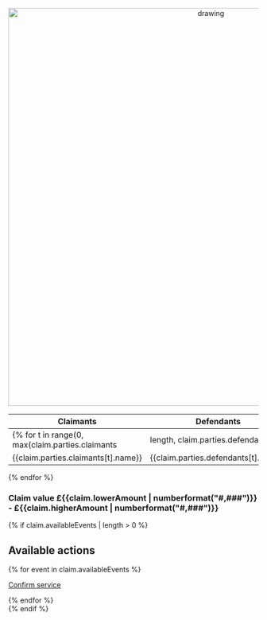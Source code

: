 <p align="center"><img src="https://storage.googleapis.com/hmcts-images/Screenshot%202021-03-02%20at%2020.39.09.png" alt="drawing" width="800"/></p>

| Claimants      | Defendants |
| ----------- | ----------- |
{% for t in range(0, max(claim.parties.claimants | length, claim.parties.defendants | length) - 1) %}
| {{claim.parties.claimants[t].name}} | {{claim.parties.defendants[t].name}}|
{% endfor %}

### Claim value £{{claim.lowerAmount | numberformat("#,###")}} - £{{claim.higherAmount | numberformat("#,###")}}


{% if claim.availableEvents | length > 0 %}
## Available actions

<div class="hmcts-menu">
    <div class="hmcts-menu__wrapper">
{% for event in claim.availableEvents %}
    <a href="/cases/case-details/{{caseId}}/trigger/claims_{{event}}_{{claim.claimId}}">
    <p class="govuk-button hmcts-menu__item" data-module="govuk-button">
        Confirm service
    </p>
    </a>
{% endfor %}
    </div>
</div>
{% endif %}

